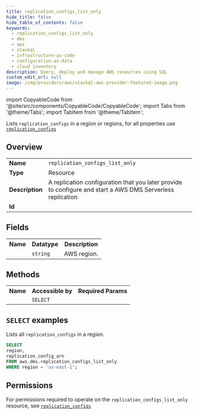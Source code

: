 ```yaml
---
title: replication_configs_list_only
hide_title: false
hide_table_of_contents: false
keywords:
  - replication_configs_list_only
  - dms
  - aws
  - stackql
  - infrastructure-as-code
  - configuration-as-data
  - cloud inventory
description: Query, deploy and manage AWS resources using SQL
custom_edit_url: null
image: /img/providers/aws/stackql-aws-provider-featured-image.png
---
```


import CopyableCode from '@site/src/components/CopyableCode/CopyableCode';
import Tabs from '@theme/Tabs';
import TabItem from '@theme/TabItem';

Lists <code>replication_configs</code> in a region or regions, for all properties use <a href="/providers/aws/serviceName/replication_configs/"><code>replication_configs</code></a>

## Overview
<table><tbody>
<tr><td><b>Name</b></td><td><code>replication_configs_list_only</code></td></tr>
<tr><td><b>Type</b></td><td>Resource</td></tr>
<tr><td><b>Description</b></td><td>A replication configuration that you later provide to configure and start a AWS DMS Serverless replication</td></tr>
<tr><td><b>Id</b></td><td><CopyableCode code="aws.dms.replication_configs_list_only" /></td></tr>
</tbody></table>

## Fields
<table><tbody><tr><th>Name</th><th>Datatype</th><th>Description</th></tr><tr><td><CopyableCode code="region" /></td><td><code>string</code></td><td>AWS region.</td></tr>
</tbody></table>

## Methods

<table><tbody>
  <tr>
    <th>Name</th>
    <th>Accessible by</th>
    <th>Required Params</th>
  </tr>
  <tr>
    <td><CopyableCode code="list_resources" /></td>
    <td><code>SELECT</code></td>
    <td><CopyableCode code="region" /></td>
  </tr>
</tbody></table>

## `SELECT` examples
Lists all <code>replication_configs</code> in a region.
```sql
SELECT
region,
replication_config_arn
FROM aws.dms.replication_configs_list_only
WHERE region = 'us-east-1';
```


## Permissions

For permissions required to operate on the <code>replication_configs_list_only</code> resource, see <a href="/providers/aws/dms/replication_configs/#permissions"><code>replication_configs</code></a>

